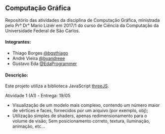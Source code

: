 ## Computação Gráfica
Repositório das atividades da disciplina de Computação Gráfica, ministrada pelo Pr° Dr° Mario Liziér em 2017/1 do curso de Ciência da Computação da Universidade Federal de São Carlos.

#### Integrantes:

- Thiago Borges [@bgsthiago](https://github.com/bgsthiago)
- André Vieira [@byandreee](https://github.com/byandreee)
- Gustavo Eda [@EdaProgrammer](https://github.com/EdaProgrammer)

#### Descrição:

Este projeto utiliza a biblioteca JavaScript [threeJS](https://github.com/mrdoob/three.js/).

Atividade 1 (A1) - Entrega: 19/05

- Visualização de um modelo mais complexo, contendo um número maior de vértices e faces, fornecidos por um arquivo (por exemplo, obj);
- Utilização simples de shaders, apenas redimensionamento para o volume de visão;
  Sem posicionamento correto, textura, iluminação, animação, etc...
